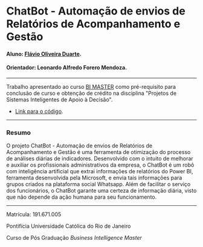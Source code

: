 <!-- antes de enviar a versão final, solicitamos que todos os comentários, colocados para orientação ao aluno, sejam removidos do arquivo -->

# ChatBot - Automação de envios de Relatórios de Acompanhamento e Gestão

#### Aluno: [Flávio Oliveira Duarte](https://github.com/flaviooduarte).
#### Orientador: Leonardo Alfredo Forero Mendoza.

---

Trabalho apresentado ao curso [BI MASTER](https://ica.puc-rio.ai/bi-master) como pré-requisito para conclusão de curso e obtenção de crédito na disciplina "Projetos de Sistemas Inteligentes de Apoio à Decisão".

- [Link para o código](https://github.com/flaviooduarte/ChatBot.git).

---

### Resumo

<!-- trocar o texto abaixo pelo resumo do trabalho, em português -->
O projeto ChatBot - Automação de envios de Relatórios de Acompanhamento e Gestão é uma ferramenta de otimização do processo de análises diárias de indicadores. Desenvolvido com o intuito de melhorar e auxiliar os profissionais administrativos da empresa, o ChatBot é um robô com inteligência artificial que extrai informações de relatórios do Power BI, ferramenta desenvolvida pela Microsoft, e envia tais informações para grupos criados na plataforma social Whatsapp. Além de facilitar o serviço dos funcionários, o ChatBot garante uma certeza de informação diária, visto que não depende da ação humana para seu funcionamento. 

---

Matrícula: 191.671.005

Pontifícia Universidade Católica do Rio de Janeiro

Curso de Pós Graduação *Business Intelligence Master*

